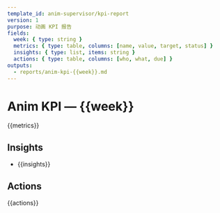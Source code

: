 ```yaml
---
template_id: anim-supervisor/kpi-report
version: 1
purpose: 动画 KPI 报告
fields:
  week: { type: string }
  metrics: { type: table, columns: [name, value, target, status] }
  insights: { type: list, items: string }
  actions: { type: table, columns: [who, what, due] }
outputs:
  - reports/anim-kpi-{{week}}.md
---
```


# Anim KPI — {{week}}

{{metrics}}

## Insights

- {{insights}}

## Actions

{{actions}}
